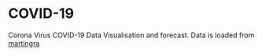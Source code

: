 # COVID-19
Corona Virus COVID-19 Data Visualisation and forecast. Data is loaded from <a href="https://github.com/martingra/COVID19Argentina">martingra</a>

